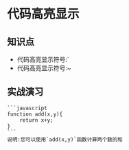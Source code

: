 代码高亮显示
===========

## 知识点

* 代码高亮显示符号:`
* 代码高亮显示符号:~

## 实战演习

~~~
```javascript
function add(x,y){
    return x+y;
}
```
说明:您可以使用`add(x,y)`函数计算两个数的和
~~~
